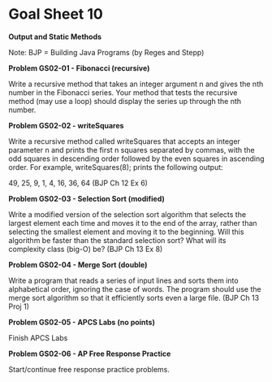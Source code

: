# Goal Sheet 10

**Output and Static Methods**

Note: BJP = Building Java Programs (by Reges and Stepp)

**Problem GS02-01 - Fibonacci (recursive)**

Write a recursive method that takes an integer argument n and gives the nth number in the Fibonacci series.  Your method that tests the recursive method (may use a loop) should display the series up through the nth number.

**Problem GS02-02 - writeSquares**

Write a recursive method called writeSquares that accepts an integer parameter n and prints the first n squares separated by commas, with the odd squares in descending order followed by the even squares in ascending order.  For example, writeSquares(8); prints the following output:

49, 25, 9, 1, 4, 16, 36, 64  (BJP Ch 12 Ex 6)

**Problem GS02-03 - Selection Sort (modified)**

Write a modified version of the selection sort algorithm that selects the largest element each time and moves it to the end of the array, rather than selecting the smallest element and moving it to the beginning.  Will this algorithm be faster than the standard selection sort?  What will its complexity class (big-O) be?  (BJP Ch 13 Ex 8)

**Problem GS02-04 - Merge Sort (double)**

Write a program that reads a series of input lines and sorts them into alphabetical order, ignoring the case of words.  The program should use the merge sort algorithm so that it efficiently sorts even a large file.  (BJP Ch 13 Proj 1)

**Problem GS02-05 - APCS Labs (no points)**

Finish APCS Labs

**Problem GS02-06 - AP Free Response Practice**

Start/continue free response practice problems.
